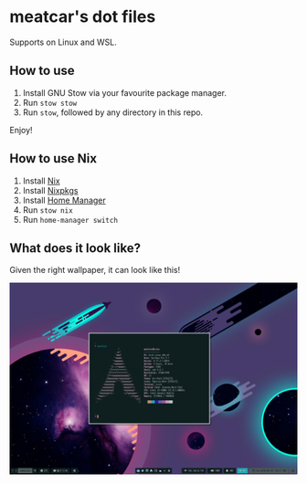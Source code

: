 # meatcar's dot files

Supports on Linux and WSL.

## How to use

1. Install GNU Stow via your favourite package manager.
2. Run `stow stow`
3. Run `stow`, followed by any directory in this repo.

Enjoy!

## How to use Nix

1. Install [Nix](https://nixos.org/nix/download.html)
1. Install [Nixpkgs](https://nixos.org/nixpkgs/download.html)
2. Install [Home Manager](https://github.com/rycee/home-manager)
3. Run `stow nix`
4. Run `home-manager switch`

## What does it look like?

Given the right wallpaper, it can look like this!

![](screenshot.png)
